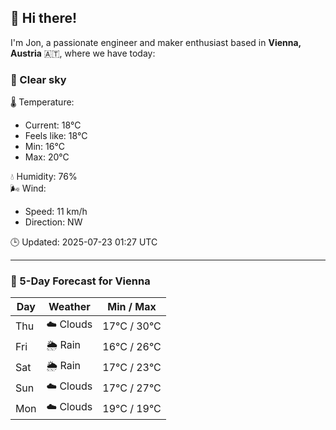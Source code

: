 ## 👋 Hi there!

I'm Jon, a passionate engineer and maker enthusiast based in **Vienna, Austria** 🇦🇹, where we have today:

### 🌙 Clear sky 

🌡️ Temperature: 
* Current: 18°C
* Feels like: 18°C
* Min: 16°C 
* Max: 20°C  

💧 Humidity: 76%  
🌬️ Wind: 
* Speed: 11 km/h 
* Direction: NW  

🕒 Updated: 2025-07-23 01:27 UTC

---

### 📅 5-Day Forecast for Vienna

| Day | Weather | Min / Max |
|-----|---------|------------|
| Thu | ☁️ Clouds | 17°C / 30°C |
| Fri | 🌦️ Rain | 16°C / 26°C |
| Sat | 🌦️ Rain | 17°C / 23°C |
| Sun | ☁️ Clouds | 17°C / 27°C |
| Mon | ☁️ Clouds | 19°C / 19°C |
